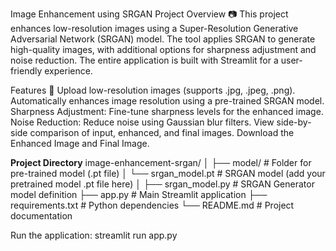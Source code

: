 Image Enhancement using SRGAN
Project Overview 📷
This project enhances low-resolution images using a Super-Resolution Generative Adversarial Network (SRGAN) model. The tool applies SRGAN to generate high-quality images, with additional options for sharpness adjustment and noise reduction. The entire application is built with Streamlit for a user-friendly experience.

Features 🚀
Upload low-resolution images (supports .jpg, .jpeg, .png).
Automatically enhances image resolution using a pre-trained SRGAN model.
Sharpness Adjustment: Fine-tune sharpness levels for the enhanced image.
Noise Reduction: Reduce noise using Gaussian blur filters.
View side-by-side comparison of input, enhanced, and final images.
Download the Enhanced Image and Final Image.

**Project Directory**
image-enhancement-srgan/
│
├── model/                           # Folder for pre-trained model (.pt file)
│   └── srgan_model.pt    # SRGAN model (add your pretrained model .pt file here)
│
├── srgan_model.py                   # SRGAN Generator model definition
├── app.py                           # Main Streamlit application
├── requirements.txt                 # Python dependencies
└── README.md                        # Project documentation

Run the application:
streamlit run app.py
